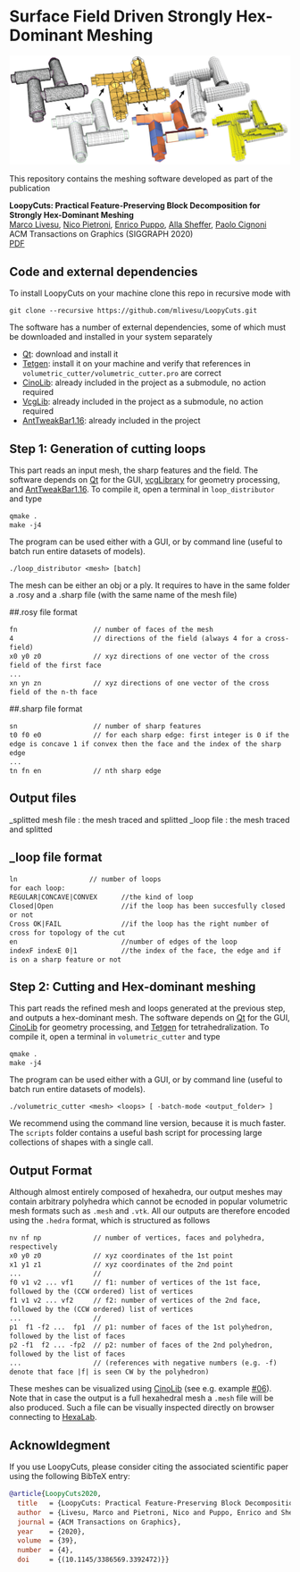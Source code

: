 # Surface Field Driven Strongly Hex-Dominant Meshing

<p align="center"><img src="LoopyCuts.jpg" width="700"></p>

This repository contains the meshing software developed as part of the publication

**LoopyCuts: Practical Feature-Preserving Block Decomposition for Strongly Hex-Dominant Meshing**<br>
[Marco Livesu](http://pers.ge.imati.cnr.it/livesu/), 
[Nico Pietroni](http://www.nicopietroni.com),
[Enrico Puppo](https://www.disi.unige.it/person/PuppoE/), 
[Alla Sheffer](http://www.cs.ubc.ca/%7Esheffa/), 
[Paolo Cignoni](http://vcg.isti.cnr.it/~cignoni/)<br>
ACM Transactions on Graphics (SIGGRAPH 2020)<br>
[PDF](http://pers.ge.imati.cnr.it/livesu/papers/LPPSC20/LPPSC20.pdf)

## Code and external dependencies
To install LoopyCuts on your machine clone this repo in recursive mode with
```
git clone --recursive https://github.com/mlivesu/LoopyCuts.git
```
The software has a number of external dependencies, some of which must be downloaded and installed in your system separately
* [Qt](https://www.qt.io/download): download and install it
* [Tetgen](http://wias-berlin.de/software/tetgen/): install it on your machine and verify that references in `volumetric_cutter/volumetric_cutter.pro` are correct
* [CinoLib](https://github.com/mlivesu/cinolib): already included in the project as a submodule, no action required
* [VcgLib](http://vcg.isti.cnr.it/vcglib/): already included in the project as a submodule, no action required
* [AntTweakBar1.16](http://anttweakbar.sourceforge.net): already included in the project


## Step 1: Generation of cutting loops
This part reads an input mesh, the sharp features and the field. The software depends on [Qt](https://www.qt.io/download) for the GUI, [vcgLibrary](http://vcg.isti.cnr.it/vcglib/) for geometry processing, and [AntTweakBar1.16](http://anttweakbar.sourceforge.net). To compile it, open a terminal in `loop_distributor` and type

```
qmake .
make -j4
```
The program can be used either with a GUI, or by command line (useful to batch run entire datasets of models).
```
./loop_distributor <mesh> [batch]
```
The mesh can be either an obj or a ply.
It requires to have in the same folder a .rosy and a .sharp file (with the same name of the mesh file)

##.rosy file format
```
fn                   // number of faces of the mesh
4                    // directions of the field (always 4 for a cross-field)
x0 y0 z0             // xyz directions of one vector of the cross field of the first face
...
xn yn zn             // xyz directions of one vector of the cross field of the n-th face
```

##.sharp file format
```
sn                   // number of sharp features
t0 f0 e0             // for each sharp edge: first integer is 0 if the edge is concave 1 if convex then the face and the index of the sharp edge
...
tn fn en             // nth sharp edge
```

## Output files

_splitted mesh file  :  the mesh traced and splitted
_loop file           :  the mesh traced and splitted


## _loop file format
```
ln                  // number of loops
for each loop:
REGULAR|CONCAVE|CONVEX      //the kind of loop
Closed|Open                 //if the loop has been succesfully closed or not
Cross OK|FAIL               //if the loop has the right number of cross for topology of the cut
en                          //number of edges of the loop
indexF indexE 0|1           //the index of the face, the edge and if is on a sharp feature or not
```

## Step 2: Cutting and Hex-dominant meshing
This part reads the refined mesh and loops generated at the previous step, and outputs a hex-dominant mesh. The software depends on [Qt](https://www.qt.io/download) for the GUI, [CinoLib](https://github.com/mlivesu/cinolib) for geometry processing, and [Tetgen](http://wias-berlin.de/software/tetgen/) for tetrahedralization. To compile it, open a terminal in `volumetric_cutter` and type
```
qmake .
make -j4
```
The program can be used either with a GUI, or by command line (useful to batch run entire datasets of models). 
```
./volumetric_cutter <mesh> <loops> [ -batch-mode <output_folder> ]
```
We recommend using the command line version, because it is much faster. The `scripts` folder contains a useful bash script for processing large collections of shapes with a single call.

## Output Format
Although almost entirely composed of hexahedra, our output meshes may contain arbitrary polyhedra which cannot be ecnoded in popular volumetric mesh formats such as `.mesh` and `.vtk`. All our outputs are therefore encoded using the `.hedra` format, which is structured as follows
```
nv nf np             // number of vertices, faces and polyhedra, respectively
x0 y0 z0             // xyz coordinates of the 1st point 
x1 y1 z1             // xyz coordinates of the 2nd point
...                  // 
f0 v1 v2 ... vf1     // f1: number of vertices of the 1st face, followed by the (CCW ordered) list of vertices
f1 v1 v2 ... vf2     // f2: number of vertices of the 2nd face, followed by the (CCW ordered) list of vertices
...                  //
p1  f1 -f2 ...  fp1  // p1: number of faces of the 1st polyhedron, followed by the list of faces
p2 -f1  f2 ... -fp2  // p2: number of faces of the 2nd polyhedron, followed by the list of faces
...                  // (references with negative numbers (e.g. -f) denote that face |f| is seen CW by the polyhedron)
```
These meshes can be visualized using [CinoLib](https://github.com/mlivesu/cinolib) (see e.g. example [#06](https://github.com/mlivesu/cinolib/tree/master/examples/06_base_app_polyhedralmesh)). Note that in case the output is a full hexahedral mesh a `.mesh` file will be also produced. Such a file can be visually inspected directly on browser connecting to [HexaLab](https://www.hexalab.net).

## Acknowldegment
If you use LoopyCuts, please consider citing the associated scientific paper using the following 
BibTeX entry:

```bibtex
@article{LoopyCuts2020,
  title   = {LoopyCuts: Practical Feature-Preserving Block Decomposition for Strongly Hex-Dominant Meshing},
  author  = {Livesu, Marco and Pietroni, Nico and Puppo, Enrico and Sheffer, Alla and Cignoni, Paolo},
  journal = {ACM Transactions on Graphics},
  year    = {2020},
  volume  = {39},
  number  = {4},
  doi     = {(10.1145/3386569.3392472)}}
```

